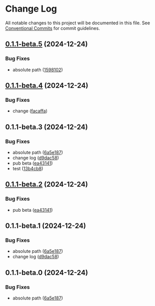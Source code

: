 # Change Log

All notable changes to this project will be documented in this file.
See [Conventional Commits](https://conventionalcommits.org) for commit guidelines.

## [0.1.1-beta.5](https://github.com/cosmology-tech/cosmos-kit/compare/@bongdungyeuem27-kit/react@0.1.1-beta.4...@bongdungyeuem27-kit/react@0.1.1-beta.5) (2024-12-24)

### Bug Fixes

- absolute path ([1598102](https://github.com/cosmology-tech/cosmos-kit/commit/1598102dd65ab0cf2d29e870d4d643d531adca51))

## [0.1.1-beta.4](https://github.com/cosmology-tech/cosmos-kit/compare/@bongdungyeuem27-kit/react@0.1.1-beta.3...@bongdungyeuem27-kit/react@0.1.1-beta.4) (2024-12-24)

### Bug Fixes

- change ([facaffa](https://github.com/cosmology-tech/cosmos-kit/commit/facaffa011e59bcf74bae04d918f918fb7e813f5))

## 0.1.1-beta.3 (2024-12-24)

### Bug Fixes

- absolute path ([6a5e187](https://github.com/cosmology-tech/cosmos-kit/commit/6a5e187a4a343113e650d636b60050328b4ed9de))
- change log ([d9dac58](https://github.com/cosmology-tech/cosmos-kit/commit/d9dac58484ba1c1d65dbdb5cdafcc51c6a03a987))
- pub beta ([ea43141](https://github.com/cosmology-tech/cosmos-kit/commit/ea431417494d07cc7d217c20e962e224d56583a9))
- test ([13b4cb8](https://github.com/cosmology-tech/cosmos-kit/commit/13b4cb84123a089ce69e17f4c208580dbe94aa69))

## [0.1.1-beta.2](https://github.com/cosmology-tech/cosmos-kit/compare/@bongdungyeuem27-kit/react@0.1.1-beta.1...@bongdungyeuem27-kit/react@0.1.1-beta.2) (2024-12-24)

### Bug Fixes

- pub beta ([ea43141](https://github.com/cosmology-tech/cosmos-kit/commit/ea431417494d07cc7d217c20e962e224d56583a9))

## 0.1.1-beta.1 (2024-12-24)

### Bug Fixes

- absolute path ([6a5e187](https://github.com/cosmology-tech/cosmos-kit/commit/6a5e187a4a343113e650d636b60050328b4ed9de))
- change log ([d9dac58](https://github.com/cosmology-tech/cosmos-kit/commit/d9dac58484ba1c1d65dbdb5cdafcc51c6a03a987))

## 0.1.1-beta.0 (2024-12-24)

### Bug Fixes

- absolute path ([6a5e187](https://github.com/cosmology-tech/cosmos-kit/commit/6a5e187a4a343113e650d636b60050328b4ed9de))
